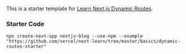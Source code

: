 This is a starter template for [Learn Next.js Dynamic Routes](https://nextjs.org/learn/basics/dynamic-routes/setup).

### Starter Code
```
npx create-next-app nextjs-blog --use-npm --example "https://github.com/vercel/next-learn/tree/master/basics/dynamic-routes-starter"
```
